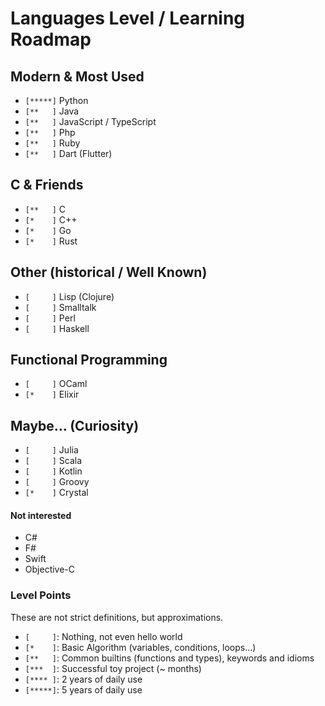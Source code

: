# Languages Level / Learning Roadmap


## Modern & Most Used

- `[*****]` Python
- `[**   ]` Java
- `[**   ]` JavaScript / TypeScript
- `[**   ]` Php
- `[**   ]` Ruby
- `[**   ]` Dart (Flutter)


## C & Friends

- `[**   ]` C
- `[*    ]` C++
- `[*    ]` Go
- `[*    ]` Rust


## Other (historical / Well Known)

- `[     ]` Lisp (Clojure)
- `[     ]` Smalltalk
- `[     ]` Perl
- `[     ]` Haskell


## Functional Programming

- `[     ]` OCaml
- `[*    ]` Elixir


## Maybe… (Curiosity)

- `[     ]` Julia
- `[     ]` Scala
- `[     ]` Kotlin
- `[     ]` Groovy
- `[*    ]` Crystal


#### Not interested

- C#
- F#
- Swift
- Objective-C


### Level Points

These are not strict definitions, but approximations.

- `[     ]`: Nothing, not even hello world
- `[*    ]`: Basic Algorithm (variables, conditions, loops…)
- `[**   ]`: Common builtins (functions and types), keywords and idioms
- `[***  ]`: Successful toy project (~ months)
- `[**** ]`: 2 years of daily use
- `[*****]`: 5 years of daily use

